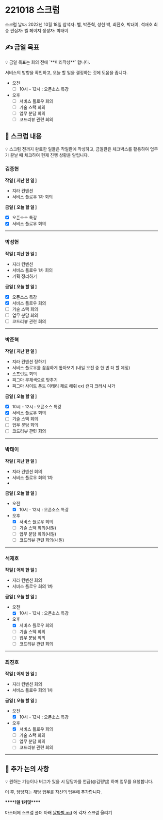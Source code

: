 # 221018 스크럼

스크럼 날짜: 2022년 10월 18일
참석자: 벨, 박준혁, 성현 박, 최진호, 박태이, 석재호
최종 편집자: 벨
페이지 생성자: 박태이

## ✍ 금일 목표

<aside>
💡 금일 목표는 회의 전에 `**미리작성**` 합니다.

서비스의 방향을 확인하고, 오늘 할 일을 결정하는 것에 도움을 줍니다.

</aside>

- 오전
  - [ ] 10시 - 12시 : 오픈소스 특강
- 오후
  - [ ] 서비스 플로우 회의
  - [ ] 기술 스택 회의
  - [ ] 업무 분담 회의
  - [ ] 코드리뷰 관련 회의

## 📑 스크럼 내용

<aside>
💡 스크럼 전까지 완료한 일들은 작일란에 작성하고, 
금일란은 체크박스를 활용하여 업무가 끝날 때 체크하여 현재 진행 상황을 알립니다.

</aside>

### 김종현

**작일 [ 지난 한 일 ]**
- 지라 컨벤션
- 서비스 플로우 1차 회의

**금일 [ 오늘 할 일 ]**
- [x] 오픈소스 특강
- [x] 서비스 플로우 회의

---

### 박성현

**작일 [ 지난 한 일 ]**

- 지라 컨벤션
- 서비스 플로우 1차 회의
- 기획 정리하기

**금일 [ 오늘 할 일 ]**

- [x]  오픈소스 특강
- [x]  서비스 플로우 회의
- [ ]  기술 스택 회의
- [ ]  업무 분담 회의
- [ ]  코드리뷰 관련 회의

---

### 박준혁

**작일 [ 지난 한 일 ]**

- 지라 컨벤션 정하기
- 서비스 플로우를 꼼꼼하게 톺아보기 (내일 오전 중 한 번 더 할 예정)
- 스프린트 회의
- 피그마 무채색으로 맞추기
- 피그마 사이트 폰트 이태리 채로 해줘 ex) 캔디 크러시 사가

**금일 [ 오늘 할 일 ]**

- [x] 10시 - 12시 : 오픈소스 특강
- [x] 서비스 플로우 회의
- [ ] 기술 스택 회의
- [ ] 업무 분담 회의
- [ ] 코드리뷰 관련 회의

---

### 박태이

**작일 [ 지난 한 일 ]**

- 지라 컨벤션 회의
- 서비스 플로우 회의 1차
-

**금일 [ 오늘 할 일 ]**

- 오전
  - [x] 10시 - 12시 : 오픈소스 특강
- 오후
  - [x] 서비스 플로우 회의
  - [ ] 기술 스택 회의(내일)
  - [ ] 업무 분담 회의(내일)
  - [ ] 코드리뷰 관련 회의(내일)

---

### 석재호

**작일 [ 어제 한 일 ]**

- 지라 컨벤션 회의
- 서비스 플로우 회의 1차

**금일 [ 오늘 할 일 ]**

- 오전
  - [x] 10시 - 12시 : 오픈소스 특강
- 오후
  - [x] 서비스 플로우 회의
  - [ ] 기술 스택 회의
  - [ ] 업무 분담 회의
  - [ ] 코드리뷰 관련 회의

---

### 최진호

**작일 [ 어제 한 일 ]**

- 지라 컨벤션 회의
- 서비스 플로우 회의 1차

**금일 [ 오늘 할 일 ]**

- 오전
  - [x] 10시 - 12시 : 오픈소스 특강
- 오후
  - [x] 서비스 플로우 회의
  - [ ] 기술 스택 회의
  - [ ] 업무 분담 회의
  - [ ] 코드리뷰 관련 회의

---

## 📢 추가 논의 사항

<aside>
💡 원하는 기능이나 버그가 있을 시 담당자를 언급(@김평범) 하며 업무를 요청합니다.

이 후, 담당자는 해당 업무를 자신의 업무에 추가합니다.

</aside>

**********\*\*\*\***********1일 1커밋**********\*\*\*\***********

마스터에 스크럼 폴더 아래 [날짜별.md](http://날짜별.md) 에 각자 스크럼 올리기
